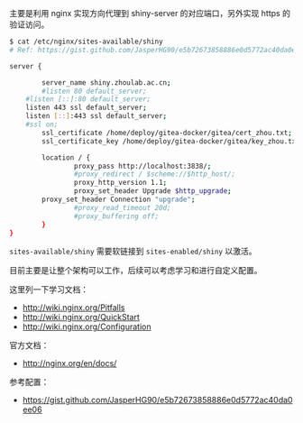 主要是利用 nginx 实现方向代理到 shiny-server 的对应端口，另外实现 https 的验证访问。

```sh
$ cat /etc/nginx/sites-available/shiny
# Ref: https://gist.github.com/JasperHG90/e5b72673858886e0d5772ac40da0ee06

server {

        server_name shiny.zhoulab.ac.cn;
        #listen 80 default_server;
	#listen [::]:80 default_server;
	listen 443 ssl default_server;
	listen [::]:443 ssl default_server;
	#ssl on;
        ssl_certificate /home/deploy/gitea-docker/gitea/cert_zhou.txt;
        ssl_certificate_key /home/deploy/gitea-docker/gitea/key_zhou.txt;

        location / {
                proxy_pass http://localhost:3838/;
                #proxy_redirect / $scheme://$http_host/;
                proxy_http_version 1.1;
                proxy_set_header Upgrade $http_upgrade;
		proxy_set_header Connection "upgrade";
                #proxy_read_timeout 20d;
                #proxy_buffering off;
        }
}

```


`sites-available/shiny` 需要软链接到 `sites-enabled/shiny` 以激活。

目前主要是让整个架构可以工作，后续可以考虑学习和进行自定义配置。

这里列一下学习文档：

- http://wiki.nginx.org/Pitfalls
- http://wiki.nginx.org/QuickStart
- http://wiki.nginx.org/Configuration

官方文档：

- http://nginx.org/en/docs/

参考配置：

- https://gist.github.com/JasperHG90/e5b72673858886e0d5772ac40da0ee06